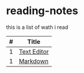 # reading-notes

this is a list of wath i read

| #      | Title |
| ------ | ----- |
| 1      |     [Text Editor](text-editor.md)  |
| 1      |     [Markdown](markdown.md)  |